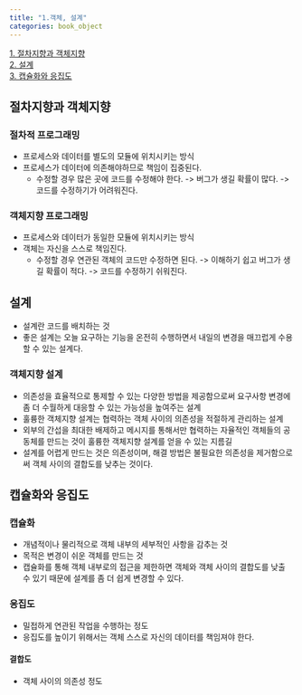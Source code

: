 ```yaml
---
title: "1.객체, 설계"
categories: book_object
---
```


[1. 절차지향과 객체지향](#절차지향과-객체지향)  
[2. 설계](#설계)  
[3. 캡슐화와 응집도](#캡슐화와-응집도)  

## 절차지향과 객체지향
### 절차적 프로그래밍
+ 프로세스와 데이터를 별도의 모듈에 위치시키는 방식
+ 프로세스가 데이터에 의존해야하므로 책임이 집중된다.
  + 수정할 경우 많은 곳에 코드를 수정해야 한다. -> 버그가 생길 확률이 많다. -> 코드를 수정하기가 어려워진다.

### 객체지향 프로그래밍
+ 프로세스와 데이터가 동일한 모듈에 위치시키는 방식
+ 객체는 자신을 스스로 책임진다.
  + 수정할 경우 연관된 객체의 코드만 수정하면 된다. -> 이해하기 쉽고 버그가 생길 확률이 적다. -> 코드를 수정하기 쉬워진다.

## 설계
+ 설계란 코드를 배치하는 것
+ 좋은 설계는 오늘 요구하는 기능을 온전히 수행하면서 내일의 변경을 매끄럽게 수용할 수 있는 설계다.

### 객체지향 설계
+ 의존성을 효율적으로 통제할 수 있는 다양한 방법을 제공함으로써 요구사항 변경에 좀 더 수월하게 대응할 수 있는 가능성을 높여주는 설계
+ 훌륭한 객체지향 설계는 협력하는 객체 사이의 의존성을 적절하게 관리하는 설계
+ 외부의 간섭을 최대한 배제하고 메시지를 통해서만 협력하는 자율적인 객체들의 공동체를 만드는 것이 훌륭한 객체지향 설계를 얻을 수 있는 지름길
+ 설계를 어렵게 만드는 것은 의존성이며, 해결 방법은 불필요한 의존성을 제거함으로써 객체 사이의 결합도를 낮추는 것이다.

## 캡슐화와 응집도
### 캡슐화
+ 개념적이나 물리적으로 객체 내부의 세부적인 사항을 감추는 것
+ 목적은 변경이 쉬운 객체를 만드는 것
+ 캡슐화를 통해 객체 내부로의 접근을 제한하면 객체와 객체 사이의 결합도를 낮출 수 있기 때문에 설계를 좀 더 쉽게 변경할 수 있다.

### 응집도
+ 밀접하게 연관된 작업을 수행하는 정도
+ 응집도를 높이기 위해서는 객체 스스로 자신의 데이터를 책임져야 한다.

#### 결합도
+ 객체 사이의 의존성 정도
